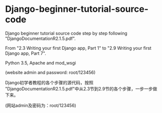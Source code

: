 # Django-beginner-tutorial-source-code

Django beginner tutorial source code step by step following "DjangoDocumentationR2.1.5.pdf". 

From "2.3 Writing your first Django app, Part 1" to "2.9 Writing your first Django app, Part 7".

Python 3.5, Apache and mod_wsgi 

(website admin and password: root/123456) 

Django初学者教程的各个步骤的源代码，按照 "DjangoDocumentationR2.1.5.pdf"中从2.3节到2.9节的各个步骤，一步一步做下来。 

(网站admin及密码为：root/123456)


